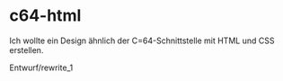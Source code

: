 # c64-html
Ich wollte ein Design ähnlich der C=64-Schnittstelle mit HTML und CSS erstellen.




Entwurf/rewrite_1
